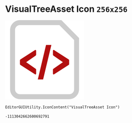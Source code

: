 # VisualTreeAsset Icon `256x256`
<img src="/img/VisualTreeAsset%20Icon.png" width=256 height=256>

``` CSharp
EditorGUIUtility.IconContent("VisualTreeAsset Icon")
```
```
-1113042662600692791
```
